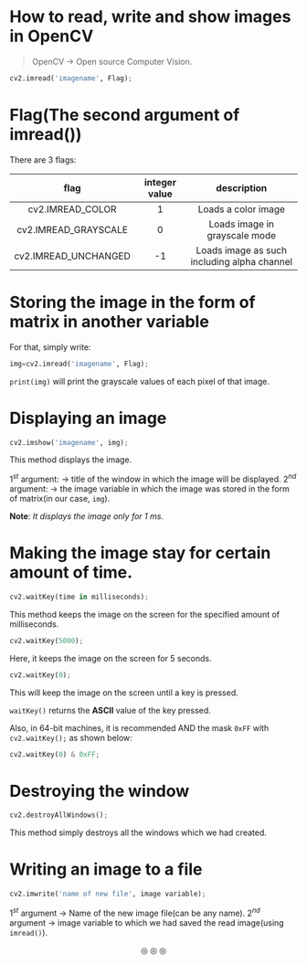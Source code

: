 # How to read, write and show images in OpenCV
> OpenCV $\rightarrow$ Open source Computer Vision.

```python
cv2.imread('imagename', Flag);
```

# Flag(The second argument of imread())

There are 3 flags:

|flag|integer value|description|
|:--:|:-----------:|:---------:|
|cv2.IMREAD_COLOR|1|Loads a color image|
|cv2.IMREAD_GRAYSCALE|0|Loads image in grayscale mode|
|cv2.IMREAD_UNCHANGED|-1|Loads image as such including alpha channel|

# Storing the image in the form of matrix in another variable

For that, simply write:
```python
img=cv2.imread('imagename', Flag);
```

`print(img)` will print the grayscale values of each pixel of that image.

# Displaying an image

```python
cv2.imshow('imagename', img);
```

This method displays the image.

$1^{st}$ argument: $\rightarrow$ title of the window in which the image will be displayed.
$2^{nd}$ argument: $\rightarrow$ the image variable in which the image was stored in the form of matrix(in our case, `img`).

**Note**: _It displays the image only for 1 ms._

# Making the image stay for certain amount of time.

```python
cv2.waitKey(time in milliseconds);
```
This method keeps the image on the screen for the specified amount of milliseconds.

```python
cv2.waitKey(5000);
```
Here, it keeps the image on the screen for 5 seconds.

```python
cv2.waitKey(0);
```
This will keep the image on the screen until a key is pressed.

`waitKey()` returns the **ASCII** value of the key pressed.

Also, in 64-bit machines, it is recommended AND the mask `0xFF` with `cv2.waitKey();` as shown below:

```python
cv2.waitKey(0) & 0xFF;
```

# Destroying the window
```python
cv2.destroyAllWindows();
```
This method simply destroys all the windows which we had created.

# Writing an image to a file
```python
cv2.imwrite('name of new file', image variable);
```
$1^{st}$ argument $\rightarrow$ Name of the new image file(can be any name).
$2^{nd}$ argument $\rightarrow$ image variable to which we had saved the read image(using `imread()`).

<p align="center">
&#9678; &#9678; &#9678;
</p>
